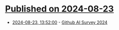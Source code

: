 # [Published on 2024-08-23](index.md)

* [2024-08-23, 13:52:00](https://soylentnews.org/article.pl?sid=24/08/23/0134239&from=rss) - [Github AI Survey 2024](https://soylentnews.org/article.pl?sid=24/08/23/0134239&from=rss)
